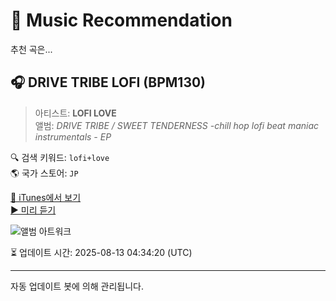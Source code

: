 
# 🎵 Music Recommendation

추천 곡은...

## 🎧 DRIVE TRIBE LOFI (BPM130)  
> 아티스트: **LOFI LOVE**  
> 앨범: _DRIVE TRIBE / SWEET TENDERNESS -chill hop lofi beat maniac instrumentals - EP_  

🔍 검색 키워드: `lofi+love`  
🌎 국가 스토어: `JP`

[🔗 iTunes에서 보기](https://music.apple.com/jp/album/drive-tribe-lofi-bpm130/1449979405?i=1449979623&uo=4)  
[▶️ 미리 듣기](https://audio-ssl.itunes.apple.com/itunes-assets/AudioPreview125/v4/b4/6d/e0/b46de066-d32d-81fe-0d89-1119b0920970/mzaf_10039636062576235248.plus.aac.p.m4a)

![앨범 아트워크](https://is1-ssl.mzstatic.com/image/thumb/Music114/v4/c4/74/be/c474be00-4478-c164-313c-06b7366a898e/859754678146_cover.png/100x100bb.jpg)

⏳ 업데이트 시간: 2025-08-13 04:34:20 (UTC)

---
자동 업데이트 봇에 의해 관리됩니다.
